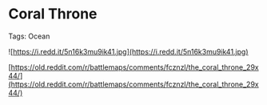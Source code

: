 # Coral Throne

Tags: Ocean

![https://i.redd.it/5n16k3mu9ik41.jpg](https://i.redd.it/5n16k3mu9ik41.jpg)

[https://old.reddit.com/r/battlemaps/comments/fcznzl/the_coral_throne_29x44/](https://old.reddit.com/r/battlemaps/comments/fcznzl/the_coral_throne_29x44/)